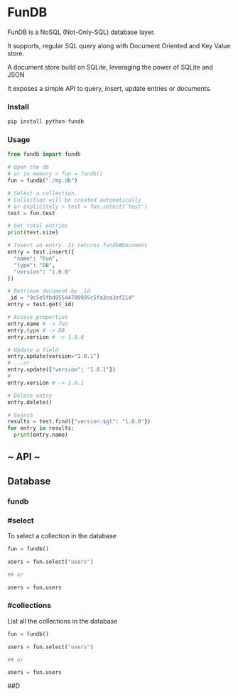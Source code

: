 # FunDB

FunDB is a NoSQL (Not-Only-SQL) database layer. 

It supports, regular SQL query along with Document Oriented and Key Value store.

A document store build on SQLite, leveraging the power of SQLite and JSON

It exposes a simple API to query, insert, update entries or documents. 


### Install

```python 
pip install python-fundb
```

### Usage


```python
from fundb import fundb

# Open the db
# or in memory > fun = fundb()
fun = fundb("./my.db")

# Select a collection. 
# Collection will be created automatically
# or explicitely > test = fun.select('test')
test = fun.test

# Get total entries
print(test.size)

# Insert an entry. It returns fundb#Document
entry = test.insert({
  "name": "Fun",
  "type": "DB",
  "version": "1.0.0"
})

# Retrieve document by _id
_id = "9c5e5fbd05544700995c5fa3ca3ef214"
entry = test.get(_id)

# Access properties
entry.name # -> fun 
entry.type # -> DB
entry.version # -> 1.0.0

# Update a field
entry.update(version="1.0.1")
# ...or 
entry.update({"version": "1.0.1"})
#
entry.version # -> 1.0.1

# Delete entry
entry.delete()

# Search
results = test.find({"version:$gt": "1.0.0"})
for entry in results:
  print(entry.name)


```

## ~ API ~

## Database

### fundb

### #select

To select a collection in the database

```python
fun = fundb()

users = fun.select("users")

## or 

users = fun.users
```


### #collections

List all the collections in the database 

```python
fun = fundb()

users = fun.select("users")

## or 

users = fun.users
```

##D


